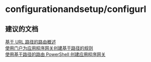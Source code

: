 <properties
    pageTitle="configurationandsetup/configurl"
    description="configurationandsetup/configurl"
    service="microsoft.network"
    resource="applicationgateways"
    authors="radwiv"
    displayOrder=""
    selfHelpType="generic"
    supportTopicIds="32582830"
    resourceTags=""
    productPesIds="15922"
    cloudEnvironments="public"
/>


# <a name="configurationandsetupconfigurl"></a>configurationandsetup/configurl

## <a name="recommended-documents"></a>**建议的文档**

[基于 URL 路径的路由概述](https://docs.microsoft.com/azure/application-gateway/application-gateway-url-route-overview)<br>
[使用门户为应用程序网关创建基于路径的规则](https://docs.microsoft.com/azure/application-gateway/application-gateway-create-url-route-portal)<br>
[使用基于路径的路由 PowerShell 创建应用程序网关](https://docs.microsoft.com/azure/application-gateway/application-gateway-create-url-route-arm-ps)

